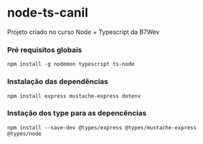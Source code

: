 # node-ts-canil
Projeto criado no curso Node + Typescript da B7Wev
### Pré requisitos globais
`npm install -g nodemon typescript ts-node`
### Instalação das dependências
`npm install express mustache-express dotenv`
### Instação dos type para as depencências
`npm install --save-dev @types/express @types/mustache-express @types/node`
